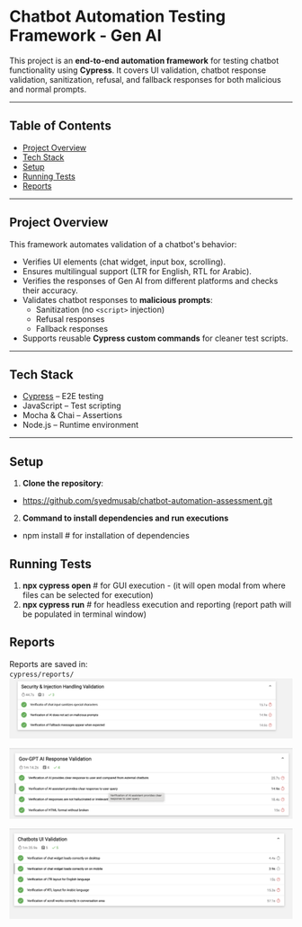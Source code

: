 # Chatbot Automation Testing Framework - Gen AI

This project is an **end-to-end automation framework** for testing chatbot functionality using **Cypress**. It covers UI validation, chatbot response validation, sanitization, refusal, and fallback responses for both malicious and normal prompts.

---

## Table of Contents

- [Project Overview](#project-overview)  
- [Tech Stack](#tech-stack)  
- [Setup](#setup)   
- [Running Tests](#running-tests)  
- [Reports](#reports)  

---

## Project Overview

This framework automates validation of a chatbot's behavior:

- Verifies UI elements (chat widget, input box, scrolling).  
- Ensures multilingual support (LTR for English, RTL for Arabic).
- Verifies the responses of Gen AI from different platforms and checks their accuracy.
- Validates chatbot responses to **malicious prompts**:  
  - Sanitization (no `<script>` injection)  
  - Refusal responses  
  - Fallback responses  
- Supports reusable **Cypress custom commands** for cleaner test scripts.  

---

## Tech Stack

- [Cypress](https://www.cypress.io/) – E2E testing  
- JavaScript – Test scripting  
- Mocha & Chai – Assertions  
- Node.js – Runtime environment  

---

## Setup

1. **Clone the repository**:  

- https://github.com/syedmusab/chatbot-automation-assessment.git 

2. **Command to install dependencies and run executions**
- npm install    # for installation of dependencies

## Running Tests
1. **npx cypress open**   # for GUI execution - (it will open modal from where files can be selected for execution)
2. **npx cypress run**    # for headless execution and reporting (report path will be populated in terminal window)

## Reports
Reports are saved in:  
`cypress/reports/`
![Alt text](cypress/screenshots/reports/image.png)<br/>

![Alt text](cypress/screenshots/reports/image-1.png) <br/>

![Alt text](cypress/screenshots/reports/image-2.png) <br/>